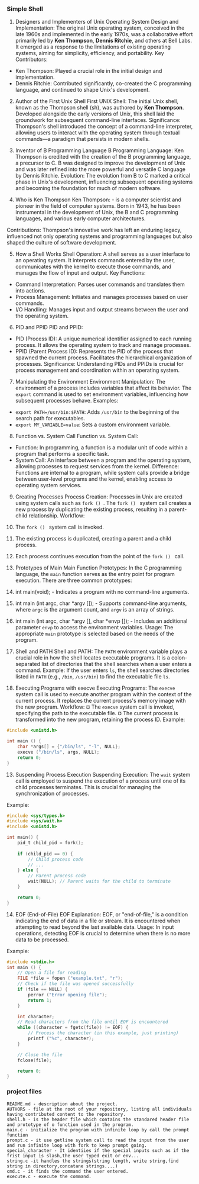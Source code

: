### Simple Shell
1.	Designers and Implementers of Unix Operating System
 Design and Implementation:
The original Unix operating system, conceived in the late 1960s and implemented in the early 1970s, was a collaborative effort primarily led by **Ken Thompson**, **Dennis Ritchie**, and others at Bell Labs. It emerged as a response to the limitations of existing operating systems, aiming for simplicity, efficiency, and portability.
Key Contributors:
-	Ken Thompson: Played a crucial role in the initial design and implementation.
-	Dennis Ritchie: Contributed significantly, co-created the C programming language, and continued to shape Unix's development.

2.	Author of the First Unix Shell
First UNIX Shell:
The initial Unix shell, known as the Thompson shell (sh), was authored by **Ken Thompson**. Developed alongside the early versions of Unix, this shell laid the groundwork for subsequent command-line interfaces.
Significance:
Thompson's shell introduced the concept of a command-line interpreter, allowing users to interact with the operating system through textual commands—a paradigm that persists in modern shells.

3.	Inventor of B Programming Language
B Programming Language:
Ken Thompson is credited with the creation of the B programming language, a precursor to C. B was designed to improve the development of Unix and was later refined into the more powerful and versatile C language by Dennis Ritchie.
Evolution:
The evolution from B to C marked a critical phase in Unix's development, influencing subsequent operating systems and becoming the foundation for much of modern software.

4.	Who is Ken Thompson
Ken Thompson: - is a computer scientist and pioneer in the field of computer systems. Born in 1943, he has been instrumental in the development of Unix, the B and C programming languages, and various early computer architectures.

Contributions:
Thompson's innovative work has left an enduring legacy, influenced not only operating systems and programming languages but also shaped the culture of software development.

5.	How a Shell Works
Shell Operation: A shell serves as a user interface to an operating system. It interprets commands entered by the user, communicates with the kernel to execute those commands, and manages the flow of input and output.
Key Functions:
-	Command Interpretation: Parses user commands and translates them into actions.
-	Process Management: Initiates and manages processes based on user commands.
-	I/O Handling: Manages input and output streams between the user and the operating system.

6.	PID and PPID
PID and PPID:
-	PID (Process ID): A unique numerical identifier assigned to each running process. It allows the operating system to track and manage processes.
-	PPID (Parent Process ID): Represents the PID of the process that spawned the current process. Facilitates the hierarchical organization of processes.
Significance:
Understanding PIDs and PPIDs is crucial for process management and coordination within an operating system.

7.	Manipulating the Environment
Environment Manipulation:
The environment of a process includes variables that affect its behavior. The `export` command is used to set environment variables, influencing how subsequent processes behave.
Examples:
-	`export PATH=/usr/bin:$PATH`: Adds `/usr/bin` to the beginning of the search path for executables.
-	`export MY_VARIABLE=value`: Sets a custom environment variable.


8.	Function vs. System Call
Function vs. System Call:
-	Function: In programming, a function is a modular unit of code within a program that performs a specific task.
-	System Call: An interface between a program and the operating system, allowing processes to request services from the kernel.
Difference:
Functions are internal to a program, while system calls provide a bridge between user-level programs and the kernel, enabling access to operating system services.

9.	Creating Processes
Process Creation:
Processes in Unix are created using system calls such as `fork () `. The `fork () ` system call creates a new process by duplicating the existing process, resulting in a parent-child relationship.
Workflow:
1.	The `fork () ` system call is invoked.
2.	The existing process is duplicated, creating a parent and a child process.
3.	Each process continues execution from the point of the `fork () ` call.

10.	Prototypes of Main
Main Function Prototypes:
In the C programming language, the `main` function serves as the entry point for program execution. There are three common prototypes:
1.	int main(void); - Indicates a program with no command-line arguments.
2.	int main (int argc, char *argv []); - Supports command-line arguments, where `argc` is the argument count, and `argv` is an array of strings.
3.	int main (int argc, char *argv [], char *envp []); - Includes an additional parameter `envp` to access the environment variables.
Usage:
The appropriate `main` prototype is selected based on the needs of the program.



11.	Shell and PATH
Shell and PATH:
The `PATH` environment variable plays a crucial role in how the shell locates executable programs. It is a colon-separated list of directories that the shell searches when a user enters a command.
Example:
If the user enters `ls`, the shell searches directories listed in `PATH` (e.g., `/bin`, `/usr/bin`) to find the executable file `ls`.

12.	Executing Programs with execve
Executing Programs:
The `execve` system call is used to execute another program within the context of the current process. It replaces the current process's memory image with the new program.
Workflow:
¤	The `execve` system call is invoked, specifying the path to the executable file.
¤	The current process is transformed into the new program, retaining the process ID.
Example:
```c
#include <unistd.h>

int main () {
    char *args[] = {"/bin/ls", "-l", NULL};
    execve ("/bin/ls", args, NULL);
    return 0;
}
```





13.	Suspending Process Execution
Suspending Execution:
The `wait` system call is employed to suspend the execution of a process until one of its child processes terminates. This is crucial for managing the synchronization of processes.

Example:
```c
#include <sys/types.h>
#include <sys/wait.h>
#include <unistd.h>

int main() {
    pid_t child_pid = fork();
    
    if (child_pid == 0) {
        // Child process code
        // ...
    } else {
        // Parent process code
        wait(NULL); // Parent waits for the child to terminate
    }

    return 0;
}
```

14.	EOF (End-of-File)
EOF Explanation:
EOF, or "end-of-file," is a condition indicating the end of data in a file or stream. It is encountered when attempting to read beyond the last available data.
Usage:
In input operations, detecting EOF is crucial to determine when there is no more data to be processed.

Example:
```c
#include <stdio.h>
int main () {
    // Open a file for reading
    FILE *file = fopen ("example.txt", "r");
    // Check if the file was opened successfully
    if (file == NULL) {
        perror ("Error opening file");
        return 1;
    }

    int character;
    // Read characters from the file until EOF is encountered
    while ((character = fgetc(file)) != EOF) {
        // Process the character (in this example, just printing)
        printf ("%c", character);
    }

    // Close the file
    fclose(file);

    return 0;
}       
```
### project files
```
README.md - description about the project.
AUTHORS - file at the root of your repository, listing all individuals having contributed content to the repository.
shell.h - is the header file which contains the standared header file and prototype of o function used in the program.
main.c - initialize the program with infinite loop by call the prompt function
prompt.c - it use getline system call to read the input from the user and run infinite loop with fork to keep prompt going.
special_character - It identiies if the special inputs such as if the frist input is slash,the user typed exit or env...
string.c -it handles the strings(string length, write string,find string in directory,concatane strings....)
cmd.c - it finds the command the user entered.
execute.c - execute the command.
```